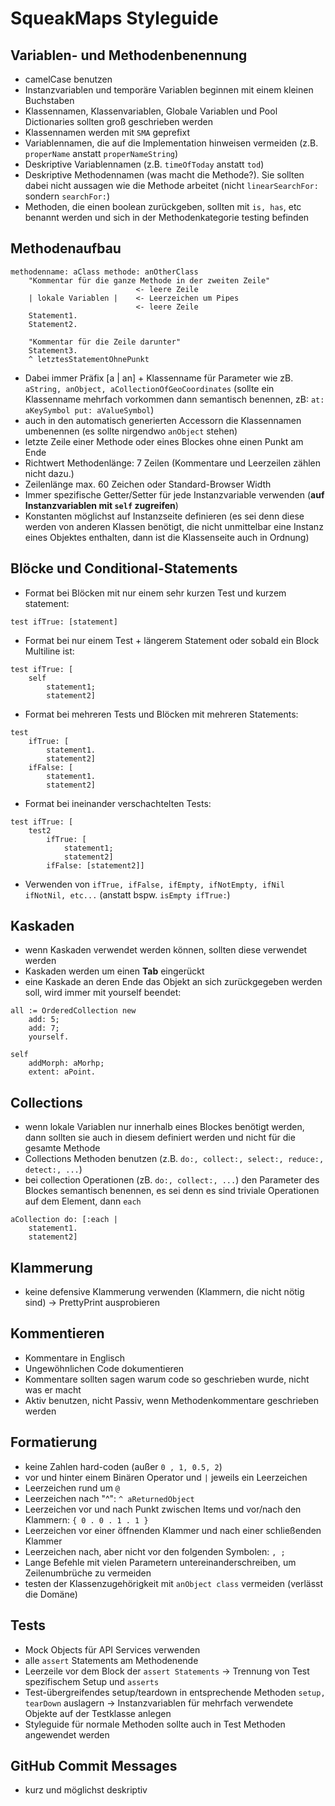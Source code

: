 # SqueakMaps Styleguide

## Variablen- und Methodenbenennung

- camelCase benutzen
- Instanzvariablen und temporäre Variablen beginnen mit einem kleinen Buchstaben
- Klassennamen, Klassenvariablen, Globale Variablen und Pool Dictionaries sollten groß geschrieben werden
- Klassennamen werden mit `SMA` geprefixt
- Variablennamen, die auf die Implementation hinweisen vermeiden (z.B. `properName` anstatt `properNameString`)
- Deskriptive Variablennamen (z.B. `timeOfToday` anstatt `tod`)
- Deskriptive Methodennamen (was macht die Methode?). Sie sollten dabei nicht aussagen wie die Methode arbeitet (nicht `linearSearchFor:` sondern `searchFor:`)
- Methoden, die einen boolean zurückgeben, sollten mit `is, has`, etc benannt werden und sich in der Methodenkategorie testing befinden

## Methodenaufbau

```smalltalk
methodenname: aClass methode: anOtherClass
    "Kommentar für die ganze Methode in der zweiten Zeile"
                            <- leere Zeile
    | lokale Variablen |    <- Leerzeichen um Pipes
                            <- leere Zeile
    Statement1.
    Statement2.

    "Kommentar für die Zeile darunter"
    Statement3.
    ^ letztesStatementOhnePunkt
```

- Dabei immer Präfix [a | an] + Klassenname für Parameter wie zB. `aString, anObject, aCollectionOfGeoCoordinates` (sollte ein Klassenname mehrfach vorkommen dann semantisch benennen, zB: `at: aKeySymbol put: aValueSymbol`)
- auch in den automatisch generierten Accessorn die Klassennamen umbenennen (es sollte nirgendwo `anObject` stehen)
- letzte Zeile einer Methode oder eines Blockes ohne einen Punkt am Ende
- Richtwert Methodenlänge: 7 Zeilen (Kommentare und Leerzeilen zählen nicht dazu.)
- Zeilenlänge max. 60 Zeichen oder Standard-Browser Width
- Immer spezifische Getter/Setter für jede Instanzvariable verwenden (**auf Instanzvariablen mit `self` zugreifen**)
- Konstanten möglichst auf Instanzseite definieren (es sei denn diese werden von anderen Klassen benötigt, die nicht unmittelbar eine Instanz eines Objektes enthalten, dann ist die Klassenseite auch in Ordnung)

## Blöcke und Conditional-Statements

- Format bei Blöcken mit nur einem sehr kurzen Test und kurzem statement:
```smalltalk
test ifTrue: [statement]
```

- Format bei nur einem Test + längerem Statement oder sobald ein Block Multiline ist:
```smalltalk
test ifTrue: [
    self 
        statement1;
        statement2]
```

- Format bei mehreren Tests und Blöcken mit mehreren Statements:
```smalltalk
test
    ifTrue: [
        statement1.
        statement2]
    ifFalse: [
        statement1.
        statement2]
```
- Format bei ineinander verschachtelten Tests:
```smalltalk
test ifTrue: [
    test2 
        ifTrue: [
            statement1;
            statement2]
        ifFalse: [statement2]]
```

- Verwenden von `ifTrue, ifFalse, ifEmpty, ifNotEmpty, ifNil ifNotNil, etc...` (anstatt bspw. `isEmpty ifTrue:`)

## Kaskaden

- wenn Kaskaden verwendet werden können, sollten diese verwendet werden
- Kaskaden werden um einen **Tab** eingerückt
- eine Kaskade an deren Ende das Objekt an sich zurückgegeben werden soll, wird immer mit yourself beendet:

```smalltalk
all := OrderedCollection new
    add: 5;
    add: 7;
    yourself.
```

```smalltalk
self
    addMorph: aMorhp;
    extent: aPoint.
```

## Collections

- wenn lokale Variablen nur innerhalb eines Blockes benötigt werden, dann sollten sie auch in diesem definiert werden und nicht für die gesamte Methode
- Collections Methoden benutzen (z.B. `do:, collect:, select:, reduce:, detect:, ...`)
- bei collection Operationen (zB. `do:, collect:, ...`) den Parameter des Blockes semantisch benennen, es sei denn es sind triviale Operationen auf dem Element, dann `each`

```smalltalk
aCollection do: [:each |
    statement1.
    statement2]
```

## Klammerung

- keine defensive Klammerung verwenden (Klammern, die nicht nötig sind) -> PrettyPrint ausprobieren

## Kommentieren

- Kommentare in Englisch
- Ungewöhnlichen Code dokumentieren
- Kommentare sollten sagen warum code so geschrieben wurde, nicht was er macht
- Aktiv benutzen, nicht Passiv, wenn Methodenkommentare geschrieben werden

## Formatierung

- keine Zahlen hard-coden (außer `0 , 1, 0.5, 2`)
- vor und hinter einem Binären Operator und `|` jeweils ein Leerzeichen
- Leerzeichen rund um `@`
- Leerzeichen nach "^": `^ aReturnedObject`
- Leerzeichen vor und nach Punkt zwischen Items und vor/nach den Klammern: `{ 0 . 0 . 1 . 1 }`
- Leerzeichen vor einer öffnenden Klammer und nach einer schließenden Klammer
- Leerzeichen nach, aber nicht vor den folgenden Symbolen: `, ;`
- Lange Befehle mit vielen Parametern untereinanderschreiben, um Zeilenumbrüche zu vermeiden
- testen der Klassenzugehörigkeit mit `anObject class` vermeiden (verlässt die Domäne)

## Tests
- Mock Objects für API Services verwenden
- alle `assert` Statements am Methodenende
- Leerzeile vor dem Block der `assert Statements` -> Trennung von Test spezifischem Setup und `asserts`
- Test-übergreifendes setup/teardown in entsprechende Methoden `setup, tearDown` auslagern -> Instanzvariablen für mehrfach verwendete Objekte auf der Testklasse anlegen
- Styleguide für normale Methoden sollte auch in Test Methoden angewendet werden

## GitHub Commit Messages

- kurz und möglichst deskriptiv